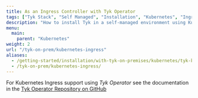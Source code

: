 ```yaml
---
title: As an Ingress Controller with Tyk Operator
tags: ["Tyk Stack", "Self Managed", "Installation", "Kubernetes", "Ingress", "Service Mesh", "Tyk Operator"]
description: "How to install Tyk in a self-managed environment using Kubernetes Ingress Controller with the Tyk Operator" 
menu:
  main:
    parent: "Kubernetes"
weight: 2
url: "/tyk-on-prem/kubernetes-ingress"
aliases:
  - /getting-started/installation/with-tyk-on-premises/kubernetes/tyk-kubernetes-ingress-controller/
  - /tyk-on-prem/kubernetes-ingress/
---
```



For Kubernetes Ingress support using *Tyk Operator* see the documentation in the [Tyk Operator Repository on GitHub](https://github.com/TykTechnologies/tyk-operator)
